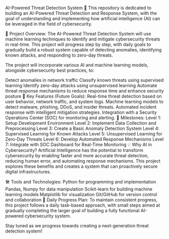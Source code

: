 AI-Powered Threat Detection System 🚀
This repository is dedicated to building an AI-Powered Threat Detection and Response System, with the goal of understanding and implementing how artificial intelligence (AI) can be leveraged in the field of cybersecurity.

📌 Project Overview:
The AI-Powered Threat Detection System will use machine learning techniques to identify and mitigate cybersecurity threats in real-time. This project will progress step by step, with daily goals to gradually build a robust system capable of detecting anomalies, identifying known attacks, and responding to zero-day threats.

The project will incorporate various AI and machine learning models, alongside cybersecurity best practices, to:

Detect anomalies in network traffic
Classify known threats using supervised learning
Identify zero-day attacks using unsupervised learning
Automate threat response mechanisms to reduce response time and enhance security posture
🌟 Key Features (Future Goals):
Real-time threat detection based on user behavior, network traffic, and system logs.
Machine learning models to detect malware, phishing, DDoS, and insider threats.
Automated incident response with intelligent mitigation strategies.
Integration with a Security Operations Center (SOC) for monitoring and alerting.
🎯 Milestones:
Level 1: Setup Development Environment
Level 2: Implement Data Collection and Preprocessing
Level 3: Create a Basic Anomaly Detection System
Level 4: Supervised Learning for Known Attacks
Level 5: Unsupervised Learning for Zero-Day Threats
Level 6: Develop Automated Response Mechanisms
Level 7: Integrate with SOC Dashboard for Real-Time Monitoring
💡 Why AI in Cybersecurity?
Artificial Intelligence has the potential to transform cybersecurity by enabling faster and more accurate threat detection, reducing human error, and automating response mechanisms. This project explores these benefits and creates a system that can proactively secure digital infrastructures.

🛠️ Tools and Technologies:
Python for programming and implementation
Pandas, Numpy for data manipulation
Scikit-learn for building machine learning models
Matplotlib for visualization
Git/GitHub for version control and collaboration
📅 Daily Progress Plan:
To maintain consistent progress, this project follows a daily task-based approach, with small steps aimed at gradually completing the larger goal of building a fully functional AI-powered cybersecurity system.

Stay tuned as we progress towards creating a next-generation threat detection system!
